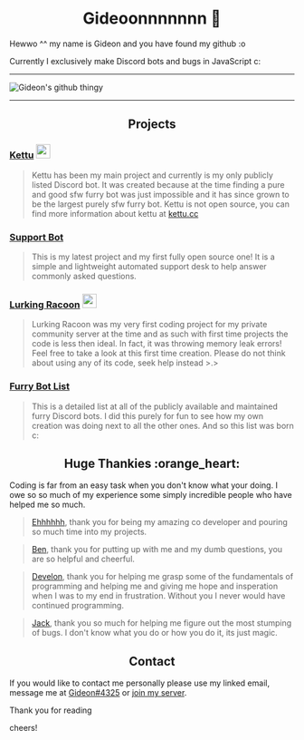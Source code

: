 <h1 align="center">Gideoonnnnnnn 🦊</h1>


Hewwo ^^ my name is Gideon and you have found my github :o

Currently I exclusively make Discord bots and bugs in JavaScript c:

--------------------------------

  ![Gideon's github thingy](https://github-readme-stats.vercel.app/api?username=Gideon-foxo&theme=vision-friendly-dark&show_icons=true)

-------------------------------

<h2 align="center">Projects</h2>

### [Kettu](https://github.com/kettubot) <img src="https://cdn.discordapp.com/icons/685932693908881408/a_97e6f3aa2079900cc95aeb63ae86cbd4.gif" width="25" height="25" />

> Kettu has been my main project and currently is my only publicly listed Discord bot. It was created because at the time finding a pure and good sfw furry bot was just impossible and it has since grown to be the largest purely sfw furry bot. Kettu is not open source, you can find more information about kettu at [kettu.cc](https://kettu.cc)

### [Support Bot](https://github.com/Gideon-foxo/support-bot) 

> This is my latest project and my first fully open source one! It is a simple and lightweight automated support desk to help answer commonly asked questions.

### [Lurking Racoon](https://github.com/Gideon-foxo/Lurking-Racoon) <img src="https://cdn.discordapp.com/avatars/600669425263181850/e5ee8243d18f13ecae936b6b15de4445.png?size=4096" width="25" height="25" />

> Lurking Racoon was my very first coding project for my private community server at the time and as such with first time projects the code is less then ideal. In fact, it was throwing memory leak errors! Feel free to take a look at this first time creation. Please do not think about using any of its code, seek help instead >.>

### [Furry Bot List](https://github.com/Gideon-foxo/furry-bots) 

> This is a detailed list at all of the publicly available and maintained furry Discord bots. I did this purely for fun to see how my own creation was doing next to all the other ones. And so this list was born c:  

<h2 align="center">Huge Thankies :orange_heart:</h2>

Coding is far from an easy task when you don't know what your doing. I owe so so much of my experience some simply incredible people who have helped me so much.

> [Ehhhhhh](https://github.com/eeehh), thank you for being my amazing co developer and pouring so much time into my projects.

> [Ben](https://github.com/Benricheson101), thank you for putting up with me and my dumb questions, you are so helpful and cheerful.

> [Develon](https://gitlab.com/Develon5543), thank you for helping me grasp some of the fundamentals of programming and helping me and giving me hope and insperation when I was to my end in frustration. Without you I never would have continued programming.

> [Jack](https://github.com/Jack073), thank you so much for helping me figure out the most stumping of bugs. I don't know what you do or how you do it, its just magic.

<h2 align="center">Contact</h2> 

If you would like to contact me personally please use my linked email, message me at [Gideon#4325](https://discord.com/users/524371727812263948) or [join my server](https://discord.gg/WQ5fHaYnzv).

Thank you for reading

cheers!


